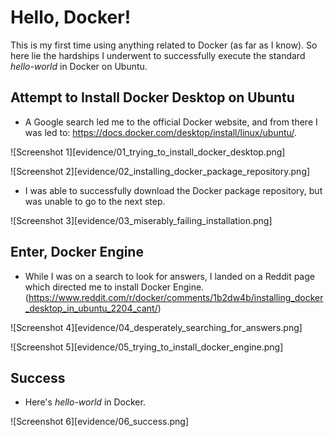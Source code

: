 # **Hello, Docker!**

This is my first time using anything related to Docker (as far as I know). So here lie the hardships I underwent to successfully execute the standard *hello-world* in Docker on Ubuntu.

## Attempt to Install Docker Desktop on Ubuntu

- A Google search led me to the official Docker website, and from there I was led to: https://docs.docker.com/desktop/install/linux/ubuntu/.

![Screenshot 1][evidence/01_trying_to_install_docker_desktop.png]

![Screenshot 2][evidence/02_installing_docker_package_repository.png]

- I was able to successfully download the Docker package repository, but was unable to go to the next step.

![Screenshot 3][evidence/03_miserably_failing_installation.png]

## Enter, Docker Engine

- While I was on a search to look for answers, I landed on a Reddit page which directed me to install Docker Engine.  
    (https://www.reddit.com/r/docker/comments/1b2dw4b/installing_docker_desktop_in_ubuntu_2204_cant/)

![Screenshot 4][evidence/04_desperately_searching_for_answers.png]

![Screenshot 5][evidence/05_trying_to_install_docker_engine.png]

## Success

- Here's *hello-world* in Docker.

![Screenshot 6][evidence/06_success.png]




